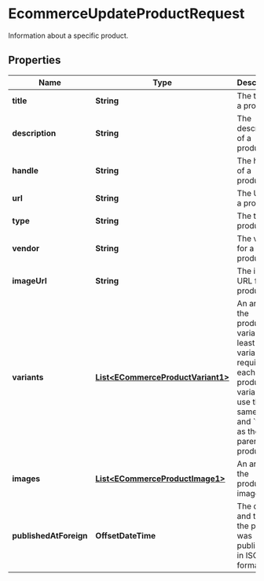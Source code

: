 

# EcommerceUpdateProductRequest

Information about a specific product.

## Properties

| Name | Type | Description | Notes |
|------------ | ------------- | ------------- | -------------|
|**title** | **String** | The title of a product. |  [optional] |
|**description** | **String** | The description of a product. |  [optional] |
|**handle** | **String** | The handle of a product. |  [optional] |
|**url** | **String** | The URL for a product. |  [optional] |
|**type** | **String** | The type of product. |  [optional] |
|**vendor** | **String** | The vendor for a product. |  [optional] |
|**imageUrl** | **String** | The image URL for a product. |  [optional] |
|**variants** | [**List&lt;ECommerceProductVariant1&gt;**](ECommerceProductVariant1.md) | An array of the product&#39;s variants. At least one variant is required for each product. A variant can use the same &#x60;id&#x60; and &#x60;title&#x60; as the parent product. |  [optional] |
|**images** | [**List&lt;ECommerceProductImage1&gt;**](ECommerceProductImage1.md) | An array of the product&#39;s images. |  [optional] |
|**publishedAtForeign** | **OffsetDateTime** | The date and time the product was published in ISO 8601 format. |  [optional] |



